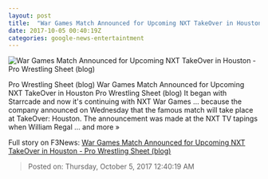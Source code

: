 ```yaml
---
layout: post
title:  "War Games Match Announced for Upcoming NXT TakeOver in Houston - Pro Wrestling Sheet (blog)"
date: 2017-10-05 00:40:19Z
categories: google-news-entertaintment
---
```


![War Games Match Announced for Upcoming NXT TakeOver in Houston - Pro Wrestling Sheet (blog)](http://www.prowrestlingsheet.com/wp-content/uploads/2017/10/WarGames.jpg)

Pro Wrestling Sheet (blog) War Games Match Announced for Upcoming NXT TakeOver in Houston Pro Wrestling Sheet (blog) It began with Starrcade and now it's continuing with NXT War Games … because the company announced on Wednesday that the famous match will take place at TakeOver: Houston. The announcement was made at the NXT TV tapings when William Regal ... and more »


Full story on F3News: [War Games Match Announced for Upcoming NXT TakeOver in Houston - Pro Wrestling Sheet (blog)](http://www.f3nws.com/n/csxQxE)

> Posted on: Thursday, October 5, 2017 12:40:19 AM
